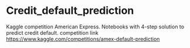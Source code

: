 # Credit_default_prediction
Kaggle competition American Express. Notebooks with 4-step solution to predict credit default. 
competition link https://www.kaggle.com/competitions/amex-default-prediction
